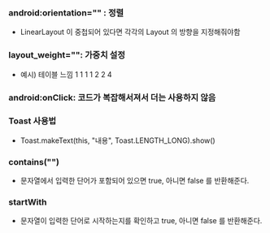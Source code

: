### android:orientation="" : 정렬
- LinearLayout 이 중첩되어 있다면 각각의 Layout 의 방향을 지정해줘야함

### layout_weight="": 가중치 설정
- 예시) 테이블 느낌
1 1 1 1
2 2
4

### android:onClick: 코드가 복잡해서져서 더는 사용하지 않음

### Toast 사용법
- Toast.makeText(this, "내용", Toast.LENGTH_LONG).show()

### contains("")
- 문자열에서 입력한 단어가 포함되어 있으면 true, 아니면 false 를 반환해준다.

### startWith
- 문자열이 입력한 단어로 시작하는지를 확인하고 true, 아니면 false 를 반환해준다.